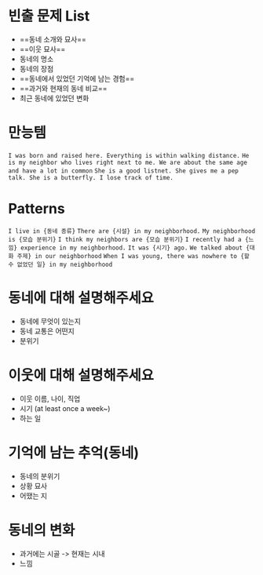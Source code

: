 # 빈출 문제 List
- ==동네 소개와 묘사==
- ==이웃 묘사==
- 동네의 명소
- 동네의 장점
- ==동네에서 있었던 기억에 남는 경험==
- ==과거와 현재의 동네 비교==
- 최근 동네에 있었던 변화

# 만능템
`I was born and raised here. Everything is within walking distance.`
`He is my neighbor who lives right next to me. We are about the same age and have a lot in common`
`She is a good listnet. She gives me a pep talk. She is a butterfly. I lose track of time.`

# Patterns
`I live in {동네 종류}`
`There are {시설} in my neighborhood.`
`My neighborhood is {모습 분위기}`
`I think my neighbors are {모습 분위기}`
`I recently had a {느낌} experience in my neighborhood.`
`It was {시기} ago.`
`We talked about {대화 주제} in our neighborhood`
`When I was young, there was nowhere to {할 수 없었던 일} in my neighborhood`


# 동네에 대해 설명해주세요
- 동네에 무엇이 있는지
- 동네 교통은 어떤지
- 분위기

# 이웃에 대해 설명해주세요
- 이웃 이름, 나이, 직업
- 시기 (at least once a week~)
- 하는 일

# 기억에 남는 추억(동네)
- 동네의 분위기
- 상황 묘사
- 어땠는 지

# 동네의 변화
- 과거에는 시골 -> 현재는 시내
- 느낌